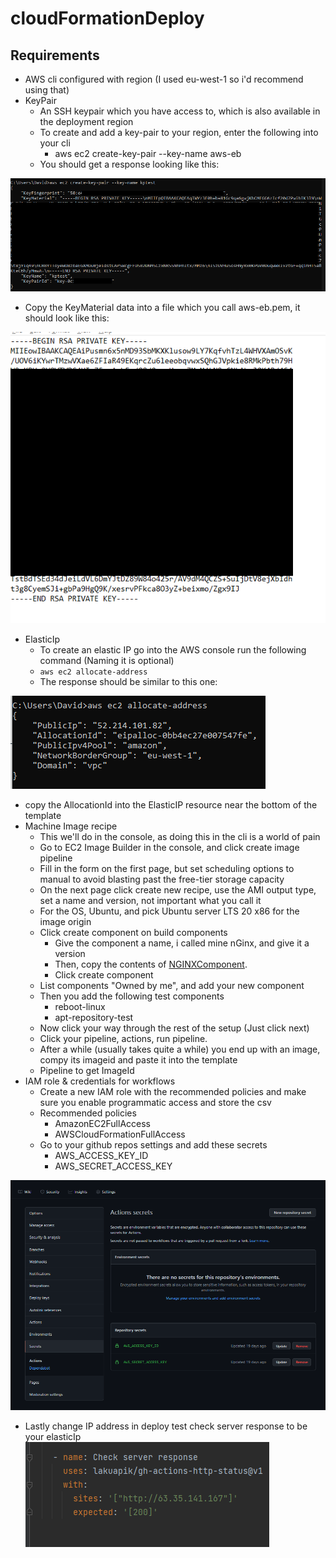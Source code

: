 # cloudFormationDeploy

## Requirements
 - AWS cli configured with region (I used eu-west-1 so i'd recommend using that)
 - KeyPair
   - An SSH keypair which you have access to, which is also available in the deployment region
   - To create and add a key-pair to your region, enter the following into your cli
     - aws ec2 create-key-pair --key-name aws-eb
   - You should get a response looking like this:
 
 ![img.png](img.png)
   - Copy the KeyMaterial data into a file which you call aws-eb.pem, it should look like this:  
 
 ![img_1.png](img_1.png)
 - ElasticIp
   - To create an elastic IP go into the AWS console run the following command (Naming it is optional)
   - `aws ec2 allocate-address`
   - The response should be similar to this one:
 
 ![img_4.png](img_4.png)
   - copy the AllocationId into the ElasticIP resource near the bottom of the template
   - Machine Image recipe
     - This we'll do in the console, as doing this in the cli is a world of pain
     - Go to EC2 Image Builder in the console, and click create image pipeline
     - Fill in the form on the first page, but set scheduling options to manual to avoid blasting past the free-tier storage capacity
     - On the next page click create new recipe, use the AMI output type, set a name and version, not important what you call it
     - For the OS, Ubuntu, and pick Ubuntu server LTS 20 x86 for the image origin
     - Click create component on build components
       - Give the component a name, i called mine nGinx, and give it a version
       - Then, copy the contents of [NGINXComponent](./NGINXComponent.yml).
       - Click create component
     - List components "Owned by me", and add your new component
     - Then you add the following test components
       - reboot-linux
       - apt-repository-test
     - Now click your way through the rest of the setup (Just click next)
     - Click your pipeline, actions, run pipeline.
     - After a while (usually takes quite a while) you end up with an image, compy its imageid and paste it into the template
     - Pipeline to get ImageId 
   - IAM role & credentials for workflows
     - Create a new IAM role with the recommended policies and make sure you enable programmatic access and store the csv
     - Recommended policies
       - AmazonEC2FullAccess
       - AWSCloudFormationFullAccess
     - Go to your github repos settings and add these secrets
       - AWS_ACCESS_KEY_ID
       - AWS_SECRET_ACCESS_KEY
     
 ![img_5.png](img_5.png)
   - Lastly change IP address in deploy test check server response to be your elasticIp  
![img_6.png](img_6.png)